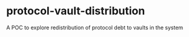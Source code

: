 # protocol-vault-distribution
A POC to explore redistribution of protocol debt to vaults in the system
